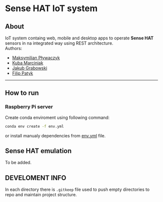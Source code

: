 Sense HAT IoT system
====

</center>

About
----
IoT system containg web, mobile and desktop apps to operate **Sense HAT** sensors in na integrated way using REST architecture.
</br>
Authors:</br>

- [Maksymilian Pływaczyk](https://github.com/Maksymilian-Plywaczyk)
- [Kuba Marciniak](https://github.com/Kuba-Mar)
- [Jakub Grabowski](https://github.com/jakgrab)
- [Filip Patyk](https://github.com/drfifonz)

---
How to run
----
### Raspberry Pi server
Create conda enviroment using following command:
```bash
conda env create -f env.yml
```
or install manualy dependencies from [env.yml](/env.yml) file. 
</br>


Sense HAT emulation
----
To be added.


DEVELOMENT INFO
----

In each directory there is `.gitkeep` file used to push empty directories to repo and maintain project structure.
